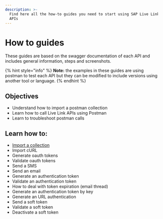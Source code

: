 ```yaml
---
description: >-
  Find here all the how-to guides you need to start using SAP Live Link 365 REST
  APIs
---
```


# How to guides

These guides are based on the swagger documentation of each API and includes general information, steps and screenshots.

{% hint style="info" %}
**Note:** the examples in these guides are using postman to test each API but they can be modified to include versions using another tool or language.
{% endhint %}

## Objectives

* Understand how to import a postman collection
* Learn how to call Live Link APIs using Postman
* Learn to troubleshoot postman calls 

## Learn how to:

* [Import a collection ](how-to-import-a-postman-collection.md)
* Import cURL 
* Generate oauth tokens 
* Validate oauth tokens 
* Send a SMS 
* Send an email 
* Generate an authentication token 
* Validate an authentication token 
* How to deal with token expiration \(email thread\) 
* Generate an authentication token by key 
* Generate an URL authentication 
* Send a soft token 
* Validate a soft token 
* Deactivate a soft token 

